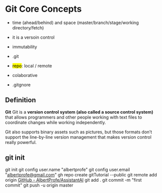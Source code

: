 # Git Core Concepts

- time (ahead/behind) and space (master/branch/stage/working directory/fetch)

- it is a versoin control

- immutability

- .git

- <mark>repo</mark>: local / remote

- colaborative

- .gitgnore

## Definition

**Git** Git is a **version control system (also called a source control system)** that allows programmers and other people working with text files to coordinate changes while working independently.

Git also supports binary assets such as pictures, but those formats 
don’t support the line-by-line version management that makes version 
control really powerful.

## git init

git init
git config user.name "albertprofe"
git config user.email "[albertprofe@gmail.com](mailto:albertprofe@gmail.com)"
gh repo create gitTutorial --public
git remote add origin [GitHub - AlbertProfe/AssistantAI](https://github.com/AlbertProfe/gitTutorial.git) git add .
git commit -m "first commit"
git push -u origin master
